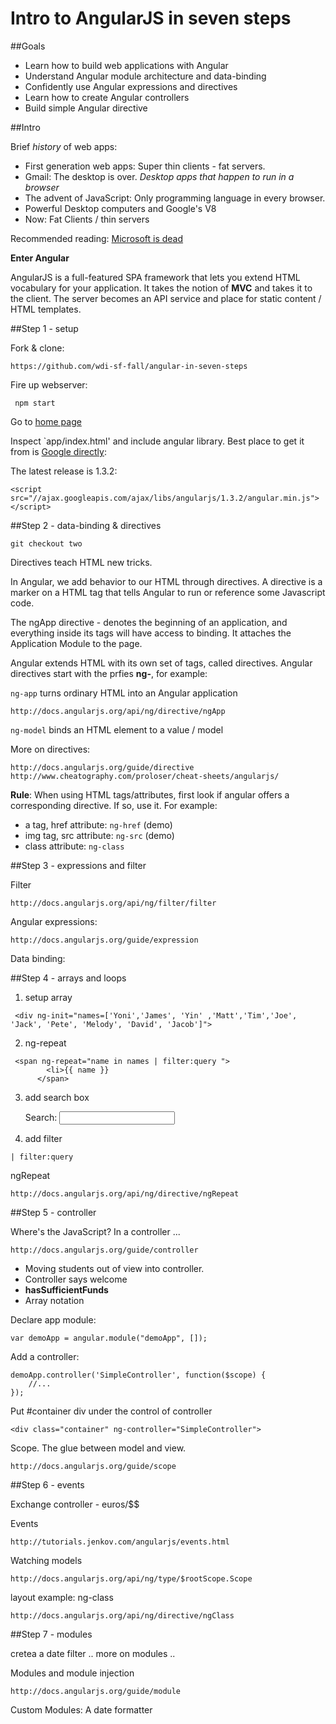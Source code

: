 Intro to AngularJS in seven steps
===


##Goals

- Learn how to build web applications with Angular
- Understand Angular module architecture and data-binding
- Confidently use Angular expressions and directives
- Learn how to create Angular controllers
- Build simple Angular directive

##Intro

Brief *history* of web apps:

* First generation web apps: Super thin clients - fat servers.
* Gmail: The desktop is over. *Desktop apps that happen to run in a browser*
* The advent of JavaScript: Only programming language in every browser.
* Powerful Desktop computers and Google's V8
* Now: Fat Clients / thin servers

Recommended reading: [Microsoft is dead](http://www.paulgraham.com/microsoft.html)

**Enter Angular**

AngularJS is a full-featured SPA framework that lets you extend HTML vocabulary for your application. It takes the notion of **MVC** and takes it to the client. The server becomes an API service and place for static content / HTML templates.

##Step 1 - setup

Fork & clone: 

	https://github.com/wdi-sf-fall/angular-in-seven-steps

	
Fire up webserver:

	 npm start
	 
Go to [home page](http://localhost:8000)


Inspect `app/index.html' and include angular library. Best place to get it from is [Google directly](https://developers.google.com/speed/libraries):

The latest release is 1.3.2:

`<script src="//ajax.googleapis.com/ajax/libs/angularjs/1.3.2/angular.min.js"></script>`


		 
##Step 2 - data-binding & directives

	git checkout two
	
Directives teach HTML new tricks.
	
In Angular, we add behavior to our HTML through directives. A directive is a marker on a HTML tag that tells Angular to run or reference some Javascript code.

The ngApp directive - denotes the beginning of an application, and everything inside its tags will have access to binding. It attaches the Application Module to the page.

Angular extends HTML with its own set of tags, called directives. Angular directives start with the prfies **ng-**, for example: 

`ng-app` turns ordinary HTML into an Angular application

	http://docs.angularjs.org/api/ng/directive/ngApp

`ng-model` binds an HTML element to a value / model		

More on directives:

	http://docs.angularjs.org/guide/directive
	http://www.cheatography.com/proloser/cheat-sheets/angularjs/

**Rule**: When using HTML tags/attributes, first look if angular offers a corresponding directive. If so, use it. For example:

- a tag, href attribute: `ng-href` (demo)
- img tag, src attribute: `ng-src` (demo)
- class attribute: `ng-class`
	
	
##Step 3 - expressions and filter


Filter

	http://docs.angularjs.org/api/ng/filter/filter
	
Angular expressions:

	http://docs.angularjs.org/guide/expression

Data binding:
	

##Step 4 - arrays and loops

1) setup array

```
 <div ng-init="names=['Yoni','James', 'Yin' ,'Matt','Tim','Joe', 'Jack', 'Pete', 'Melody', 'David', 'Jacob']">
```

2) ng-repeat

```
 <span ng-repeat="name in names | filter:query ">
        <li>{{ name }}
      </span>
```

3) add search box

	<p>Search: <input ng-model="query">


4) add filter

`| filter:query `

      

ngRepeat

	http://docs.angularjs.org/api/ng/directive/ngRepeat


  
##Step 5 - controller

Where's the JavaScript? In a controller ...

	http://docs.angularjs.org/guide/controller
	
- Moving students out of view into controller.
- Controller says welcome
- **hasSufficientFunds**
- Array notation

Declare app module:

	var demoApp = angular.module("demoApp", []);

Add a controller:

	demoApp.controller('SimpleController', function($scope) {
		//...
	});
		
Put #container div under the control of controller

	<div class="container" ng-controller="SimpleController">


Scope. The glue between model and view.

	http://docs.angularjs.org/guide/scope

##Step 6 - events

Exchange controller - euros/$$

Events

	http://tutorials.jenkov.com/angularjs/events.html

Watching models

	http://docs.angularjs.org/api/ng/type/$rootScope.Scope

layout example: ng-class

	http://docs.angularjs.org/api/ng/directive/ngClass

##Step 7 - modules

cretea a date filter .. more on modules ..


Modules and module injection

	http://docs.angularjs.org/guide/module

Custom Modules: A date formatter






